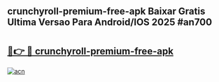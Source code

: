 ## crunchyroll-premium-free-apk Baixar Gratis Ultima Versao Para Android/IOS 2025 #an700

# <h2><a href="https://ainizakaria.my?title=crunchyroll-premium-free-apk&ref=20M">🔗👉 🔴 crunchyroll-premium-free-apk</a></h2>

[![acn](https://github.com/user-attachments/assets/0f9c940e-d8b0-45ae-aac7-cd30a18b3e1c)](https://ainizakaria.my?title=crunchyroll-premium-free-apk&ref=20M)

